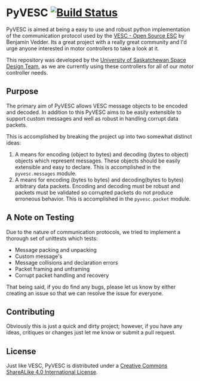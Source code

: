 # PyVESC [![Build Status](https://travis-ci.org/LiamBindle/vesc.svg?branch=init-dev)](https://travis-ci.org/LiamBindle/vesc)
PyVESC is aimed at being a easy to use and robust python implementation of the
communication protocol used by the
[VESC - Open Source ESC](http://vedder.se/2015/01/vesc-open-source-esc/) by
Benjamin Vedder. Its a great project with a really great community and I'd urge
anyone interested in motor controllers to take a look at it.


This repository was developed by the [University of Saskatchewan Space Design
Team](https://usst.ca), as we are currently using these controllers for all of
our motor controller needs.

## Purpose
The primary aim of PyVESC allows VESC message objects to be encoded and decoded.
In addition to this PyVESC aims to be easily extensible to support custom
messages and well as robust in handling corrupt data packets.

This is accomplished by breaking the project up into two somewhat distinct
ideas:

1. A means for encoding (object to bytes) and decoding (bytes to object) objects
which represent messages. These objects should be easily extensible and easy to
declare. This is accomplished in the ```pyvesc.messages``` module.
2. A means for encoding (bytes to bytes) and decoding(bytes to bytes) arbitrary
data packets. Encoding and decoding must be robust and packets must be validated
so corrupted packets do not produce erroneous behavior. This is accomplished in
the ```pyvesc.packet``` module.

## A Note on Testing
Due to the nature of communication protocols, we tried to implement a thorough
set of unittests which tests:
- Message packing and unpacking
- Custom message's
- Message collisions and declaration errors
- Packet framing and unframing
- Corrupt packet handling and recovery

That being said, if you do find any bugs, please let us know by either creating
an issue so that we can resolve the issue for everyone.  

## Contributing
Obviously this is just a quick and dirty project; however, if you have any ideas,
critiques or changes just let me know or submit a pull request.

## License
Just like VESC, PyVESC is distributed under a
[Creative Commons ShareALike 4.0 International License](https://creativecommons.org/licenses/by-sa/4.0/).
